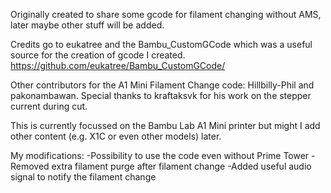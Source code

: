 Originally created to share some gcode for filament changing without AMS, later maybe other stuff will be added.

Credits go to eukatree and the Bambu_CustomGCode which was a useful source for the creation of gcode I created.
https://github.com/eukatree/Bambu_CustomGCode/

Other contributors for the A1 Mini Filament Change code: Hillbilly-Phil and pakonambawan. Special thanks to kraftaksvk for his work on the stepper current during cut.



This is currently focussed on the Bambu Lab A1 Mini printer but might I add other content (e.g. X1C or even other models) later.

My modifications: 
-Possibility to use the code even without Prime Tower
-Removed extra filament purge after filament change
-Added useful audio signal to notify the filament change
